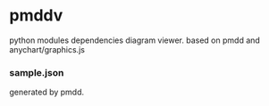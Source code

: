 # pmddv
python modules dependencies diagram viewer.
based on pmdd and anychart/graphics.js

### sample.json
generated by pmdd.
